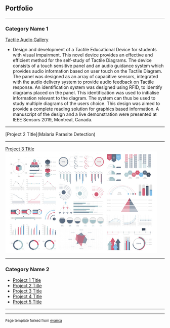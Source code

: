 ## Portfolio

---

### Category Name 1

[Tactile Audio Gallery](/TAG)
<!-- <img src="images/dummy_thumbnail.jpg?raw=true"/> -->
* Design and development of a Tactile Educational Device for students with visual impairment. This novel device provides an effective and efficient method for the self-study of Tactile Diagrams. The device consists of a touch sensitive panel and an audio guidance system which provides audio information based on user touch on the Tactile Diagram. The panel was designed as an array of capacitive sensors, integrated with the audio delivery system to provide audio feedback on Tactile response. An identification system was designed using RFID, to identify diagrams placed on the panel. This identification was used to initialise information relevant to the diagram. The system can thus be used to study multiple diagrams of the users choice. This design was aimed to provide a complete reading solution for graphics based information. A manuscript of the design and a live demonstration were presented at IEEE Sensors 2019, Montreal, Canada. 
---
[Project 2 Title](Malaria Parasite Detection)
<!-- <img src="images/dummy_thumbnail.jpg?raw=true"/> -->

---
[Project 3 Title](http://example.com/)
<img src="images/dummy_thumbnail.jpg?raw=true"/>

---

### Category Name 2

- [Project 1 Title](http://example.com/)
- [Project 2 Title](http://example.com/)
- [Project 3 Title](http://example.com/)
- [Project 4 Title](http://example.com/)
- [Project 5 Title](http://example.com/)

---




---
<p style="font-size:11px">Page template forked from <a href="https://github.com/evanca/quick-portfolio">evanca</a></p>
<!-- Remove above link if you don't want to attibute -->
